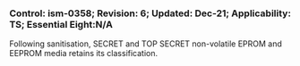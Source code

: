 ### Control: ism-0358; Revision: 6; Updated: Dec-21; Applicability: TS; Essential Eight:N/A
<p>Following sanitisation, SECRET and TOP SECRET non-volatile EPROM and EEPROM media retains its classification.</p>